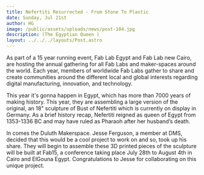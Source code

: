 ```yaml
---
title: Nefertiti Resurrected - From Stone To Plastic
date: Sunday, Jul 21st
author: HG
image: /public/assets/uploads/news/post-104.jpg
description: (The Egyptian Queen )
layout: ../../../layouts/Post.astro
---
```


As part of a 15 year running event,  Fab Lab Egypt and Fab Lab new Cairo, are hosting the annual gathering for all Fab Labs and maker-spaces around the world. Each year, members of worldwide Fab Labs gather to share and create communities around the different local and global interests regarding digital manufacturing, innovation, and technology.

This year it's gonna happen in Egypt, which has more than 7000 years of making history. This year, they are assembling a large version of the original, an 18" sculpture of Bust of Nefertiti which is currently on display in Germany. As a brief history recap, Nefertiti reigned as queen of Egypt from 1353-1336 BC and may have ruled as Pharaoh after her husband’s death.

In comes the Duluth Makerspace. Jesse Ferguson, a member at DMS, decided that this would be a cool project to work on and so, took up his share. They will begin to assemble these 3D printed pieces of the sculpture will be built at Fab15, a conference taking place July 28th to August 4th in Cairo and ElGouna Egypt. Congratulations to Jesse for collaborating on this unique project.
